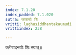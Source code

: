```yaml
---
index: 7.1.20
index_padded: 7.1.020
sutra: जश्शसोः शिः
vritti: laghusiddhantakaumudi
vrittiindex: 238

---
```

क्लीबादनयोः शिः स्यात्॥